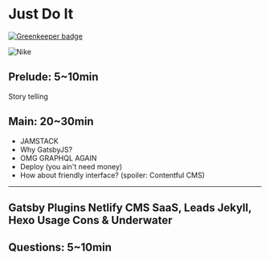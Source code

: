 Just Do It 
=======================

[![Greenkeeper badge](https://badges.greenkeeper.io/rand0me/gatsby-presentation.svg)](https://greenkeeper.io/)

![Nike](https://www.mcarthurglen.com/media/93821732/nike.png)

## Prelude: 5~10min
Story telling

## Main: 20~30min
* JAMSTACK
* Why GatsbyJS?
* OMG GRAPHQL AGAIN
* Deploy (you ain't need money)
* How about friendly interface? (spoiler: Contentful CMS)

---------------
Gatsby Plugins
Netlify CMS
SaaS, Leads
Jekyll, Hexo
Usage
Cons & Underwater
---------------

## Questions: 5~10min